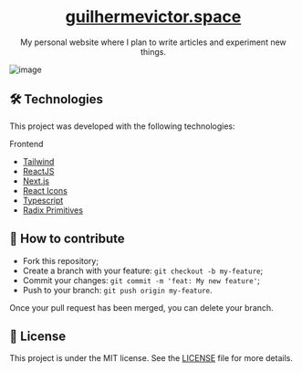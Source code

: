 <h1 align='center'>
  <a href="https://guilhermevictor.space">guilhermevictor.space</a>
</h1>
<p align='center'>My personal website where I plan to write articles and experiment new things.</p>

![image](https://github.com/guivictorr/guilhermevictor.space/assets/55333929/ca3697c7-e84b-4e1d-8843-632296f72642)

## 🛠 Technologies

This project was developed with the following technologies:

Frontend
- [Tailwind](https://tailwindcss.com/)
- [ReactJS](https://pt-br.reactjs.org)
- [Next.js](https://nextjs.org)
- [React Icons](https://react-icons.github.io/react-icons/)
- [Typescript](typescriptlang.org/)
- [Radix Primitives](https://www.radix-ui.com/primitives)

## 🤔 How to contribute

- Fork this repository;
- Create a branch with your feature: `git checkout -b my-feature`;
- Commit your changes: `git commit -m 'feat: My new feature'`;
- Push to your branch: `git push origin my-feature`.

Once your pull request has been merged, you can delete your branch.

## 📝 License

This project is under the MIT license. See the [LICENSE](https://github.com/guivictorr/guilhermevictor.space/blob/main/LICENSE) file for more details.
 
